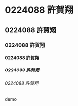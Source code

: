 # 0224088 許賀翔
## 0224088 許賀翔
### 0224088 許賀翔
#### 0224088 許賀翔
##### 0224088 許賀翔
###### 0224088 許賀翔
demo
